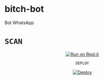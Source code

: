 # bitch-bot
Bot WhatsApp
# `SCAN`
<p align="center">
      <a ## `SCAN QR`

[![Run on Repl.it](https://repl.it/badge/github/quiec/whatsAlfa)](https://replit.com/@AjmalAchu123/Wizard-Ser-Qr-test)
<p align="center">
     <a ## `DEPLOY`

## `DEPLOY`
<p align="center">
     <a DEPLOY

[![Deploy](https://www.herokucdn.com/deploy/button.svg)](https://heroku.com/deploy?template=https://github.com/spyro-ser-ofc/bitch-bot)

